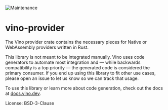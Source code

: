 ![Maintenance](https://img.shields.io/badge/maintenance-activly--developed-brightgreen.svg)

# vino-provider

The Vino provider crate contains the necessary pieces for Native
or WebAssembly providers written in Rust.

This library is not meant to be integrated manually. Vino uses
code generators to automate most integration and — while backwards compatibility
is a top priority — the generated code is considered the primary consumer. If you
end up using this library to fit other use cases, please open an issue to let us know
so we can track that usage.

To use this library or learn more about code generation, check out the docs at
[docs.vino.dev](https://docs.vino.dev/docs/concepts/codegen/).

License: BSD-3-Clause
